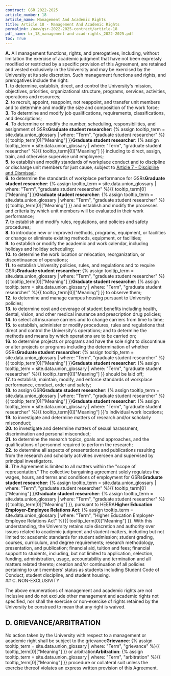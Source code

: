 ```yaml
---
contract: GSR 2022-2025
article_number: 18
article_name: Management And Academic Rights 
title: Article 18 - Management And Academic Rights 
permalink: /uaw/gsr-2022-2025-contract/article-18
pdf_name: br_18_management-and-acad-rights_2022-2025.pdf
toc: True
---
```



<div class="lvl1"><b>A.</b> All management functions, rights, and prerogatives, including, without limitation the exercise of academic judgment that have not been expressly modified or restricted by a specific provision of this Agreement, are retained and vested exclusively in the University and may be exercised by the University at its sole discretion. Such management functions and rights, and prerogatives include the right:

<div class="lvl2"><b>1.</b> to determine, establish, direct, and control the University's mission, objectives, priorities, organizational structure, programs, services, activities, operations and resources;</div>
<div class="lvl2"><b>2.</b> to recruit, appoint, reappoint, not reappoint, and transfer unit members and to determine and modify the size and composition of the work force;</div>
<div class="lvl2"><b>3.</b> To determine and modify job qualifications, requirements, classifications, and descriptions;</div>
<div class="lvl2"><b>4.</b> To determine or modify the number, scheduling, responsibilities, and assignment of <span class="tooltip"><span class="tooltip">GSRs<span class="tooltip-text"><b>Graduate student researcher</b>: {% assign tooltip_term = site.data.union_glossary | where: "Term", "graduate student researcher" %}{{ tooltip_term[0]["Meaning"] }}</span></span><span class="tooltip-text"><b>Graduate student researcher</b>: {% assign tooltip_term = site.data.union_glossary | where: "Term", "graduate student researcher" %}{{ tooltip_term[0]["Meaning"] }}</span></span> including to direct, assign, train, and otherwise supervise unit employees;</div>
<div class="lvl2"><b>5.</b> to establish and modify standards of workplace conduct and to discipline or discharge unit members for just cause, subject to <a href="/uaw/gsr-2022-2025-contract/article-7">Article 7 - Discipline and Dismissal</a>;</div>
<div class="lvl2"><b>6.</b> to determine the standards of workplace performance for <span class="tooltip"><span class="tooltip">GSRs<span class="tooltip-text"><b>Graduate student researcher</b>: {% assign tooltip_term = site.data.union_glossary | where: "Term", "graduate student researcher" %}{{ tooltip_term[0]["Meaning"] }}</span></span><span class="tooltip-text"><b>Graduate student researcher</b>: {% assign tooltip_term = site.data.union_glossary | where: "Term", "graduate student researcher" %}{{ tooltip_term[0]["Meaning"] }}</span></span> and establish and modify the processes and criteria by which unit members will be evaluated in their work performance;</div>
<div class="lvl2"><b>7.</b> to establish and modify rules, regulations, and policies and safety procedures;</div>
<div class="lvl2"><b>8.</b> to introduce new or improved methods, programs, equipment, or facilities or change or eliminate existing methods, equipment, or facilities;</div>
<div class="lvl2"><b>9.</b> to establish or modify the academic and work calendar, including holidays and holiday scheduling;</div>
<div class="lvl2"><b>10.</b> to determine the work location or relocation, reorganization, or discontinuance of operations;</div>
<div class="lvl2"><b>11.</b> to establish University policies, rules, and regulations and to require <span class="tooltip"><span class="tooltip">GSRs<span class="tooltip-text"><b>Graduate student researcher</b>: {% assign tooltip_term = site.data.union_glossary | where: "Term", "graduate student researcher" %}{{ tooltip_term[0]["Meaning"] }}</span></span><span class="tooltip-text"><b>Graduate student researcher</b>: {% assign tooltip_term = site.data.union_glossary | where: "Term", "graduate student researcher" %}{{ tooltip_term[0]["Meaning"] }}</span></span> to observe them;</div>
<div class="lvl2"><b>12.</b> to determine and manage campus housing pursuant to University policies;</div>
<div class="lvl2"><b>13.</b> to determine cost and coverage of student benefits including health, dental, vision, and other medical insurance and prescription drug policies;</div>
<div class="lvl2"><b>14.</b> to select all insurance carriers and to change carriers from time to time;</div>
<div class="lvl2"><b>15.</b> to establish, administer or modify procedures, rules and regulations that direct and control the University's operations; and to determine the methods and means by which operations are to be carried on;</div>
<div class="lvl2"><b>16.</b> to determine projects or programs and have the sole right to discontinue or alter projects or programs including the determination of whether <span class="tooltip"><span class="tooltip">GSRs<span class="tooltip-text"><b>Graduate student researcher</b>: {% assign tooltip_term = site.data.union_glossary | where: "Term", "graduate student researcher" %}{{ tooltip_term[0]["Meaning"] }}</span></span><span class="tooltip-text"><b>Graduate student researcher</b>: {% assign tooltip_term = site.data.union_glossary | where: "Term", "graduate student researcher" %}{{ tooltip_term[0]["Meaning"] }}</span></span> should be laid off;</div>
<div class="lvl2"><b>17.</b> to establish, maintain, modify, and enforce standards of workplace performance, conduct, order and safety;</div>
<div class="lvl2"><b>18.</b> to assign <span class="tooltip"><span class="tooltip">GSR<span class="tooltip-text"><b>Graduate student researcher</b>: {% assign tooltip_term = site.data.union_glossary | where: "Term", "graduate student researcher" %}{{ tooltip_term[0]["Meaning"] }}</span></span><span class="tooltip-text"><b>Graduate student researcher</b>: {% assign tooltip_term = site.data.union_glossary | where: "Term", "graduate student researcher" %}{{ tooltip_term[0]["Meaning"] }}</span></span>'s individual work locations;</div>
<div class="lvl2"><b>19.</b> to investigate and determine matters of research and/or scholarly misconduct;</div>
<div class="lvl2"><b>20.</b> to investigate and determine matters of sexual harassment, discrimination and personal misconduct;</div>
<div class="lvl2"><b>21.</b> to determine the research topics, goals and approaches, and the qualifications of personnel required to perform the research;</div>
<div class="lvl2"><b>22.</b> to determine all aspects of presentations and publications resulting from the research and scholarly activities overseen and supervised by principal investigators.</div></div>
<div class="lvl1"><b>B.</b> The Agreement is limited to all matters within the "scope of representation." The collective bargaining agreement solely regulates the wages, hours, and terms and conditions of employment for <span class="tooltip"><span class="tooltip">GSRs<span class="tooltip-text"><b>Graduate student researcher</b>: {% assign tooltip_term = site.data.union_glossary | where: "Term", "graduate student researcher" %}{{ tooltip_term[0]["Meaning"] }}</span></span><span class="tooltip-text"><b>Graduate student researcher</b>: {% assign tooltip_term = site.data.union_glossary | where: "Term", "graduate student researcher" %}{{ tooltip_term[0]["Meaning"] }}</span></span>, pursuant to <span class="tooltip">HEERA<span class="tooltip-text"><b>Higher Education Employer-Employee Relations Act</b>: {% assign tooltip_term = site.data.union_glossary | where: "Term", "Higher Education Employer-Employee Relations Act" %}{{ tooltip_term[0]["Meaning"] }}</span></span>. With this understanding, the University retains sole discretion and authority over issues related to academic judgment and student matters, including but not limited to: academic standards for student admission; student grading, courses, curriculum, and degree requirements; research methodology, presentation, and publication; financial aid, tuition and fees; financial support to students, including, but not limited to application, selection, funding, administration, usage, accountability and termination and all matters related thereto; creation and/or continuation of all policies pertaining to unit members' status as students including Student Code of Conduct, student discipline, and student housing.
</div>
## C. NON-EXCLUSIVITY

The above enumerations of management and academic rights are not inclusive and do not exclude other management and academic rights not specified, nor shall the exercise or non-exercise of rights retained by the University be construed to mean that any right is waived.

## D. GRIEVANCE/ARBITRATION

No action taken by the University with respect to a management or academic right shall be subject to the <span class="tooltip">grievance<span class="tooltip-text"><b>Grievance</b>: {% assign tooltip_term = site.data.union_glossary | where: "Term", "grievance" %}{{ tooltip_term[0]["Meaning"] }}</span></span> or <span class="tooltip">arbitration<span class="tooltip-text"><b>Arbitration</b>: {% assign tooltip_term = site.data.union_glossary | where: "Term", "arbitration" %}{{ tooltip_term[0]["Meaning"] }}</span></span> procedure or collateral suit unless the exercise thereof violates an express written provision of this Agreement.


